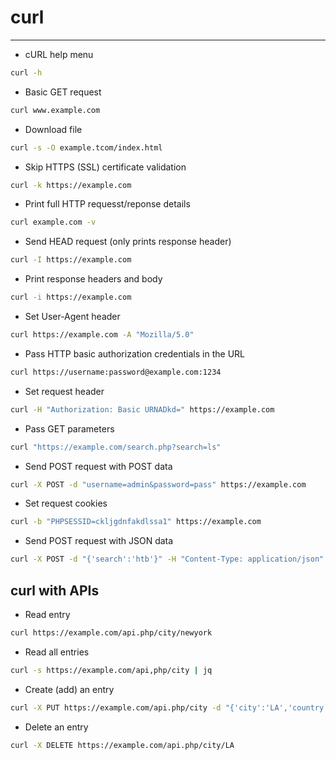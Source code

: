 # curl
------

- cURL help menu 
```bash
curl -h
```

- Basic GET request
```bash
curl www.example.com
```

- Download file
```bash
curl -s -O example.tcom/index.html
```

- Skip HTTPS (SSL) certificate validation
```bash
curl -k https://example.com
```

- Print full HTTP requesst/reponse details
```bash
curl example.com -v
```

- Send HEAD request (only prints response header)
```bash
curl -I https://example.com
```

- Print response headers and body
```bash
curl -i https://example.com
```

- Set User-Agent header
```bash
curl https://example.com -A "Mozilla/5.0"
```

- Pass HTTP basic authorization credentials in the URL
```bash
curl https://username:password@example.com:1234
```

- Set request header
```bash
curl -H "Authorization: Basic URNADkd=" https://example.com
```

- Pass GET parameters
```bash
curl "https://example.com/search.php?search=ls"
```

- Send POST request with POST data
```bash
curl -X POST -d "username=admin&password=pass" https://example.com
```

- Set request cookies
```bash
curl -b "PHPSESSID=ckljgdnfakdlssa1" https://example.com
```

- Send POST request with JSON data
```bash
curl -X POST -d "{'search':'htb'}" -H "Content-Type: application/json" https://example.com/search.php
```

## curl with APIs

- Read entry
```bash
curl https://example.com/api.php/city/newyork
```

- Read all entries
```bash
curl -s https://example.com/api,php/city | jq
```

- Create (add) an entry
```bash
curl -X PUT https://example.com/api.php/city -d "{'city':'LA','country':'USA'}" -H "Content-Type: application/json"
```

- Delete an entry
```bash
curl -X DELETE https://example.com/api.php/city/LA
```

